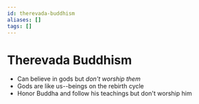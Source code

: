 ```yaml
---
id: therevada-buddhism
aliases: []
tags: []
---
```


# Therevada Buddhism
- Can believe in gods but _don't worship them_
- Gods are like us--beings on the rebirth cycle
- Honor Buddha and follow his teachings but don't worship him

